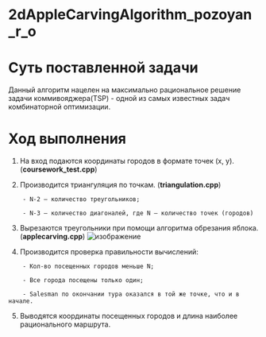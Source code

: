# 2dAppleCarvingAlgorithm_pozoyan_r_o
# Суть поставленной задачи
Данный алгоритм нацелен на максимально рациональное решение задачи коммивояджера(TSP) - одной из самых известных задач комбинаторной оптимизации.
# Ход выполнения
1. На вход подаются координаты городов в формате точек (x, y). (**coursework_test.cpp**)

2. Производится триангуляция по точкам. (**triangulation.cpp**)
```
	- N-2 – количество треугольников;

	- N-3 – количество диагоналей, где N – количество точек (городов)
```

3. Вырезаются треугольники при помощи алгоритма обрезания яблока. (**applecarving.cpp**)
![изображение](https://user-images.githubusercontent.com/114441417/234394583-3c641136-4d47-4482-bf03-452b2b0e2d31.png)

4. Производится проверка правильности вычислений:
```
	- Кол-во посещенных городов меньше N;
	
	- Все города посещены только один;
	
	- Salesman по окончании тура оказался в той же точке, что и в начале.
```




5. Выводятся координаты посещенных городов и длина наиболее рационального маршрута.
